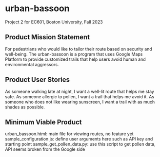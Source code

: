 # urban-bassoon
Project 2 for EC601, Boston University, Fall 2023

## Product Mission Statement
For pedestrians who would like to tailor their route based on security and well-being.
The urban-bassoon is a program that uses Google Maps Platform to provide customized trails that help users avoid human and environmental aggressors.

## Product User Stories
As someone walking late at night, I want a well-lit route that helps me stay safe.
As someone allergic to pollen, I want a trail that helps me avoid it.
As someone who does not like wearing sunscreen, I want a trail with as much shades as possible.

## Minimum Viable Product
urban_bassoon.html: main file for viewing routes, no feature yet
sample_configuration.js: define user arguments here such as API key and starting point
sample_get_pollen_data.py: use this script to get pollen data, API seems broken from the Google side
